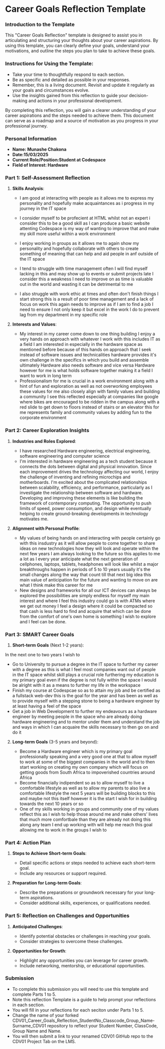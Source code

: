 
# Career Goals Reflection Template

### Introduction to the Template

This "Career Goals Reflection" template is designed to assist you in articulating and structuring your thoughts about your career aspirations. By using this template, you can clearly define your goals, understand your motivations, and outline the steps you plan to take to achieve these goals.

### Instructions for Using the Template:

- Take your time to thoughtfully respond to each section.
- Be as specific and detailed as possible in your responses.
- Remember, this is a living document. Revisit and update it regularly as your goals and circumstances evolve.
- Use the insights gained from this reflection to guide your decision-making and actions in your professional development.

By completing this reflection, you will gain a clearer understanding of your career aspirations and the steps needed to achieve them. This document can serve as a roadmap and a source of motivation as you progress in your professional journey.

### Personal Information

- **Name: Munashe Chakona**
- **Date:15/03/2025**
- **Current Role/Position:Student at Codespace**
- **Field of Interest: Hardware**

### Part 1: Self-Assessment Reflection

1. **Skills Analysis**:
    
    - I am good at interacting with people as it allows me to express my personality and hopefully make acquaintances as i progress in my journey in the IT space
    - I consider myself to be profecient at HTML whilst not an expert i consider this to be a good skill as I can produce a basic website attenting Codespace is my way of wanting to improve that and make my skill more useful within a work environment
    - I enjoy working in groups as it allows me to again show my personality and hopefully collaborate with others to create something of meaning that can help and aid people in anf outside of the IT space

    - I tend to struggle with time management often I will find myself lacking in this and may show up to events or submit projects late I consider this a weakness I need to improve on as time is valuable out in the world and wasting it can be detrimental to me 
    - I also struggle with work ethic at times and often don't finish things I start strong this is a result of poor time management and a lack of focus on work this again needs to improve as if I am to find a job I need to ensure I not only keep it but excel in the work I do to prevent lag from my department in my specific role
2. **Interests and Values**:
    
    - My interest in my career come down to one thing building I enjoy a very hands on approach with whatever I work with this includes IT as a field I am interested in especially in the hardware space as mentioned before because of this hands on approach that I seek instead of software issues and technicalities hardware provides it's own challenge in the specifics in which you build and assemble ultimately Hardware also needs software and vice versa Hardware however for me is what holds software together making it a field I want to work in long term
    - Professionalism for me is crucial in a work environment along with a hint of fun and exploration as well as not overworking employees these values for me also closely align with family values and building a community I see this reflected especially at companies like google where bikes are encouraged to be ridden in the campus along with a red slide to get down to floors instead of stairs or an elevator this for me represents family and community values by adding fun to the corporate environment

### Part 2: Career Exploration Insights

1. **Industries and Roles Explored**:
    
    - I have researched Hardware engineering, electrical engineering, software engineering and computer science 
    - I'm interested in hardware engineering as a tech student because it connects the dots between digital and physical innovation. Since each improvement drives the technology affecting our world, I enjoy the challenge of inventing and refining microchips and motherboards. I'm excited about the complicated relationships between scalability, efficiency, and performance, particularly as I investigate the relationship between software and hardware. Developing and improving these elements is like building the framework of contemporary computing. The opportunity to push limits of speed, power consumption, and design while eventually helping to create ground-breaking developments in technology motivates me.
2. **Alignment with Personal Profile**:
    
    - My values of being hands on and interacting with people certainly go with this insdustry as it will allow people to come together to share ideas on new technologies how they will look and operate within the next few years I  am always looking to the future so this applies to me a lot as I every year anticipate what the next generation of cellphones, laptops, tablets, headphones will look like whilst a major breakthroughs happen in periods of 5 to 10 years usually it's the small changes along the way that count till that next big idea this main value of anticipation for the future and wanting to move on are what I think make this career for me 
    - New designs and frameworks for all our ICT devices can always be explored the possibilities are simply endless for myself my main interest and where I feel this industry could go is with ATMs where we get out money I feel a design where it could be compacted so that cash is less hard to find and acquire that which can be done from the comfort of one's own home is something I wish to explore and I feel can be done.

### Part 3: SMART Career Goals

1. **Short-term Goals** (Next 1-2 years):
    
In the next one to two years I wish to
- Go to University to pursue a degree in the IT space to further my career with a degree as this is what I feel most companies want out of people in the IT space whilst skill plays a crucial role furthering my education is my primary goal even if the degree is not fully within the space I would be alright with it as a means to further my life in the workspace
- Finish my course at Codespcae so as to attain my job and be certified as a fullstack web-dev this is the goal for the year and has been as well as to provide myself with a stepping stone to being a hardware engineer by at least having a feel of the space
- Get a job in Web Development to further my endeavours as a hardware engineer by meeting people in the space who are already doing hardware engineering and to mentor under them and understand the job and ways in which I can acquaire the skills necessary to then go on and do it

2. **Long-term Goals** (3-5 years and beyond):
    
    - Become a Hardware engineer which is my primary goal professionally speaking and a very good one at that to allow myself to work at some of the biggest companies in the world and to then start working on creating my own company which will focus on getting goods from South Africa to impoverished countries around Africa
    - Become financially indipendent so as to allow myself to live a comfortable lifestyle as well as to allow my parents to also live a comfortable lifestyle the next 5 years will be building blocks to this and maybe not this itself however it is the start I wish for in building towards the next 10 years or so
    - One of my skills working in groups and community one of my values reflect this as I wish to help those around me and make others' lives that much more comfortbale than they are already not doing this along any team I end up working with will help me reach this goal allowing me to work in the groups I wish to

### Part 4: Action Plan

1. **Steps to Achieve Short-term Goals**:
    
    - Detail specific actions or steps needed to achieve each short-term goal.
    - Include any resources or support required.
2. **Preparation for Long-term Goals**:
    
    - Describe the preparations or groundwork necessary for your long-term aspirations.
    - Consider additional skills, experiences, or qualifications needed.

### Part 5: Reflection on Challenges and Opportunities

1. **Anticipated Challenges**:
    
    - Identify potential obstacles or challenges in reaching your goals.
    - Consider strategies to overcome these challenges.
2. **Opportunities for Growth**:
    
    - Highlight any opportunities you can leverage for career growth.
    - Include networking, mentorship, or educational opportunities.

### Submission

- To complete this submission you will need to use this template and complete Parts 1 to 5.
- Note this reflection Template is a guide to help prompt your reflections in each section.
- You will fill in your reflections for each seciton under Parts 1 to 5.
- Change the name of your forked CDV01_Career_Goals_Reflection_StudentNo_Classcode_Group_Name-Surname_CDV01 repository to reflect your Student Number, ClassCode, Group Name and Name.
- You will then submit a link to your renamed CDV01 GitHub repo to the CDV01 Project Tab on the LMS.


